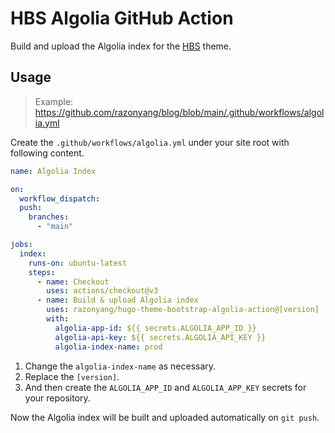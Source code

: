 # HBS Algolia GitHub Action

Build and upload the Algolia index for the [HBS](https://github.com/razonyang/hugo-theme-bootstrap) theme.

## Usage

> Example: https://github.com/razonyang/blog/blob/main/.github/workflows/algolia.yml

Create the `.github/workflows/algolia.yml` under your site root with following content.

```yaml
name: Algolia Index

on:
  workflow_dispatch:
  push:
    branches:
      - "main"

jobs:
  index:
    runs-on: ubuntu-latest
    steps:
      - name: Checkout
        uses: actions/checkout@v3
      - name: Build & upload Algolia index
        uses: razonyang/hugo-theme-bootstrap-algolia-action@[version]
        with:
          algolia-app-id: ${{ secrets.ALGOLIA_APP_ID }}
          algolia-api-key: ${{ secrets.ALGOLIA_API_KEY }}
          algolia-index-name: prod
```

1. Change the `algolia-index-name` as necessary.
1. Replace the `[version]`.
1. And then create the `ALGOLIA_APP_ID` and `ALGOLIA_APP_KEY` secrets for your repository.

Now the Algolia index will be built and uploaded automatically on `git push`.
